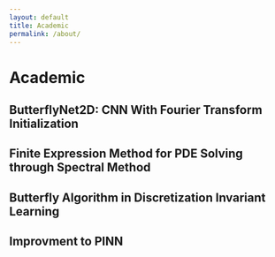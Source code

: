 ```yaml
---
layout: default
title: Academic
permalink: /about/
---
```


# Academic 

## ButterflyNet2D: CNN With Fourier Transform Initialization

## Finite Expression Method for PDE Solving through Spectral Method

## Butterfly Algorithm in Discretization Invariant Learning

## Improvment to PINN
